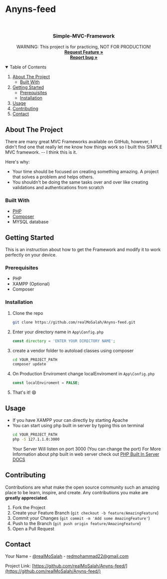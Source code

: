 # Anyns-feed

<br />
<p align="center">
  <h3 align="center">Simple-MVC-Framework</h3>

  <p align="center">
    <span>WARNING</span>: This project is for practicing, NOT FOR PRODUCTION!
    <br />
    <a href="https://github.com/realMoSalah/Anyns-feed/issues"><strong>Request Feature »</strong></a>
    <br />
    <a href="https://github.com/realMoSalah/Anyns-feed/issues"><strong>Report bug »</strong></a>
    <br />

    
  </p>
</p>



<!-- TABLE OF CONTENTS -->
<details open="open">
  <summary>Table of Contents</summary>
  <ol>
    <li>
      <a href="#about-the-project">About The Project</a>
      <ul>
        <li><a href="#built-with">Built With</a></li>
      </ul>
    </li>
    <li>
      <a href="#getting-started">Getting Started</a>
      <ul>
        <li><a href="#prerequisites">Prerequisites</a></li>
        <li><a href="#installation">Installation</a></li>
      </ul>
    </li>
    <li><a href="#usage">Usage</a></li>
    <li><a href="#contributing">Contributing</a></li>
    <li><a href="#contact">Contact</a></li>
  </ol>
</details>



<!-- ABOUT THE PROJECT -->
## About The Project


There are many great MVC Frameworks available on GitHub, however, I didn't find one that really let me know how things work so I built this SIMPLE MVC framework. -- I think this is it.

Here's why:
* Your time should be focused on creating something amazing. A project that solves a problem and helps others.
* You shouldn't be doing the same tasks over and over like creating validations and authentications from scratch

### Built With

* [PHP](https://www.php.net)
* [Composer](https://getcomposer.org/)
* MYSQL database

<!-- GETTING STARTED -->
## Getting Started

This is an instruction about how to get the Framework and modify it to work perfectly on your device.

### Prerequisites

* PHP
* XAMPP (Optional)
* Composer

### Installation

1. Clone the repo
   ```sh
   git clone https://github.com/realMoSalah/Anyns-feed.git
   ```

2. Enter your directory name in `App\Config.php`
   ```PHP
   const directory = 'ENTER YOUR DIRECTORY NAME';
   ```
2. create a vendor folder to autoload classes using composer
   ```sh
   cd YOUR_PROJECT_PATH
   composer update
   ```
4. On Production Enviroment change localEnviroment in `App\Config.php`
   ```PHP
   const localEnviroment = FALSE;
   ```
5. That's it! :smile:


<!-- USAGE EXAMPLES -->
## Usage

* If you have XAMPP your can directly by starting Apache
* You can start using php built in server by typing this on terminal
   ```sh
   cd YOUR_PROJECT_PATH
   php -S 127.1.1.0:3000
   ```
  Your Server Will listen on port 3000 (You can change the port)
  For More Information about php built in web server check out [PHP Built In Server DOCS](https://www.php.net/manual/en/features.commandline.webserver.php)


<!-- CONTRIBUTING -->
## Contributing

Contributions are what make the open source community such an amazing place to be learn, inspire, and create. Any contributions you make are **greatly appreciated**.

1. Fork the Project
2. Create your Feature Branch (`git checkout -b feature/AmazingFeature`)
3. Commit your Changes (`git commit -m 'Add some AmazingFeature'`)
4. Push to the Branch (`git push origin feature/AmazingFeature`)
5. Open a Pull Request

<!-- CONTACT -->
## Contact

Your Name - [@realMoSalah](https://facebook.com/realmosalah) - redmohammad22@gmail.com

Project Link: [https://github.com/realMoSalah/Anyns-feed/](https://github.com/realMoSalah/Anyns-feed/)
